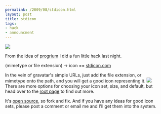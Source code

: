 ```yaml
--- 
permalink: /2009/08/stdicon.html
layout: post
title: stdicon
tags: 
- hack
- announcment
---
```

[<img src="http://stdicon.com/mp3" class="left">](http://www.stdicon.com)

From the idea of <a href="http://twitter.com/progrium/status/3373976979">progrium</a> I did a fun little hack last night.  

(mimetype or file extension) -> icon == <a href="http://stdicon.com">stdicon.com</a>  

In the vein of gravatar's simple URLs, just add the file extension, or mimetype onto the path, and you will get a good icon representing it. <img src="http://stdicon.com/html?size=16"> There are more options for choosing your icon set, size, and default, but head over to the <a href="http://stdicon.com">root page</a> to find out more.  

It's <a href="http://github.com/ptarjan/stdicon/tree/master">open source</a>, so fork and fix. And if you have any ideas for good icon sets, please post a comment or email me and I'll get them into the system.

